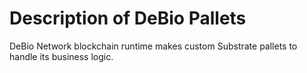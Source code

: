 # Description of DeBio Pallets
DeBio Network blockchain runtime makes custom Substrate pallets to handle its business logic.
